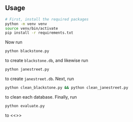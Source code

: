 ## Usage
```bash
# First, install the required packages
python -m venv venv
source venv/bin/activate
pip install -r requirements.txt
```
Now run
```bash
python blackstone.py
```
to create `blackstone.db`, and likewise run
```bash
python janestreet.py
``` 
to create `janestreet.db`.
Next, run
```bash
python clean_blackstone.py && python clean_janestreet.py
```
to clean each database.
Finally, run
```bash
python evaluate.py
```
to <<<TODO>>>
